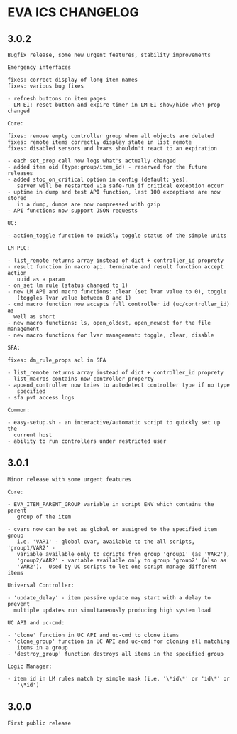 EVA ICS CHANGELOG
=================

3.0.2
-----

    Bugfix release, some new urgent features, stability improvements

    Emergency interfaces

    fixes: correct display of long item names
    fixes: various bug fixes

    - refresh buttons on item pages
    - LM EI: reset button and expire timer in LM EI show/hide when prop changed

    Core:

    fixes: remove empty controller group when all objects are deleted
    fixes: remote items correctly display state in list_remote
    fixes: disabled sensors and lvars shouldn't react to an expiration

    - each set_prop call now logs what's actually changed
    - added item oid (type:group/item_id) - reserved for the future releases
    - added stop_on_critical option in config (default: yes),
       server will be restarted via safe-run if critical exception occur
    - uptime in dump and test API function, last 100 exceptions are now stored
       in a dump, dumps are now compressed with gzip
    - API functions now support JSON requests

    UC:

    - action_toggle function to quickly toggle status of the simple units 

    LM PLC:

    - list_remote returns array instead of dict + controller_id proprety
    - result function in macro api. terminate and result function accept action
       uuid as a param
    - on_set lm rule (status changed to 1)
    - new LM API and macro functions: clear (set lvar value to 0), toggle
       (toggles lvar value between 0 and 1)
    - cmd macro function now accepts full controller id (uc/controller_id) as
      well as short
    - new macro functions: ls, open_oldest, open_newest for the file management
    - new macro functions for lvar management: toggle, clear, disable

    SFA:

    fixes: dm_rule_props acl in SFA

    - list_remote returns array instead of dict + controller_id proprety
    - list_macros contains now controller property
    - append_controller now tries to autodetect controller type if no type
       specified
    - sfa pvt access logs

    Common:

    - easy-setup.sh - an interactive/automatic script to quickly set up the
      current host
    - ability to run controllers under restricted user

3.0.1
-----

    Minor release with some urgent features

    Core:

    - EVA_ITEM_PARENT_GROUP variable in script ENV which contains the parent
       group of the item

    - cvars now can be set as global or assigned to the specified item group
       i.e. 'VAR1' - global cvar, available to the all scripts, 'group1/VAR2' -
       variable available only to scripts from group 'group1' (as 'VAR2'),
       'group2/VAR2' - variable available only to group 'group2' (also as
       'VAR2').  Used by UC scripts to let one script manage different items

    Universal Controller:

    - 'update_delay' - item passive update may start with a delay to prevent
      multiple updates run simultaneously producing high system load

    UC API and uc-cmd:

    - 'clone' function in UC API and uc-cmd to clone items
    - 'clone_group' function in UC API and uc-cmd for cloning all matching
       items in a group
    - 'destroy_group' function destroys all items in the specified group

    Logic Manager:

    - item id in LM rules match by simple mask (i.e. '\*id\*' or 'id\*' or
       '\*id')

3.0.0
-----

    First public release
